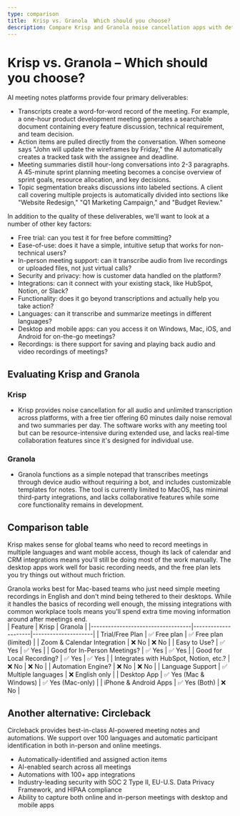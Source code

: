 ```yaml
---
type: comparison
title:  Krisp vs. Granola  Which should you choose?
description: Compare Krisp and Granola noise cancellation apps with detailed feature analysis and pricing. Plus, discover Circleback as a potential alternative for your audio needs.
---
```


# Krisp vs. Granola – Which should you choose?  
AI meeting notes platforms provide four primary deliverables:  
  
* Transcripts create a word-for-word record of the meeting. For example, a one-hour product development meeting generates a searchable document containing every feature discussion, technical requirement, and team decision.  
* Action items are pulled directly from the conversation. When someone says "John will update the wireframes by Friday," the AI automatically creates a tracked task with the assignee and deadline.  
* Meeting summaries distill hour-long conversations into 2-3 paragraphs. A 45-minute sprint planning meeting becomes a concise overview of sprint goals, resource allocation, and key decisions.  
* Topic segmentation breaks discussions into labeled sections. A client call covering multiple projects is automatically divided into sections like "Website Redesign," "Q1 Marketing Campaign," and "Budget Review."  
  
In addition to the quality of these deliverables, we'll want to look at a number of other key factors:  
  
* Free trial: can you test it for free before committing?  
* Ease-of-use: does it have a simple, intuitive setup that works for non-technical users?  
* In-person meeting support: can it transcribe audio from live recordings or uploaded files, not just virtual calls?  
* Security and privacy: how is customer data handled on the platform?  
* Integrations: can it connect with your existing stack, like HubSpot, Notion, or Slack?  
* Functionality: does it go beyond transcriptions and actually help you take action?  
* Languages: can it transcribe and summarize meetings in different languages?  
* Desktop and mobile apps: can you access it on Windows, Mac, iOS, and Android for on-the-go meetings?  
* Recordings: is there support for saving and playing back audio and video recordings of meetings?    
## Evaluating Krisp and Granola  
### Krisp
* Krisp provides noise cancellation for all audio and unlimited transcription across platforms, with a free tier offering 60 minutes daily noise removal and two summaries per day. The software works with any meeting tool but can be resource-intensive during extended use, and lacks real-time collaboration features since it's designed for individual use.

### Granola
* Granola functions as a simple notepad that transcribes meetings through device audio without requiring a bot, and includes customizable templates for notes. The tool is currently limited to MacOS, has minimal third-party integrations, and lacks collaborative features while some core functionality remains in development.  
## Comparison table    
Krisp makes sense for global teams who need to record meetings in multiple languages and want mobile access, though its lack of calendar and CRM integrations means you'll still be doing most of the work manually. The desktop apps work well for basic recording needs, and the free plan lets you try things out without much friction.

Granola works best for Mac-based teams who just need simple meeting recordings in English and don't mind being tethered to their desktops. While it handles the basics of recording well enough, the missing integrations with common workplace tools means you'll spend extra time moving information around after meetings end.  
| Feature                           | Krisp               | Granola            |
|-----------------------------------|---------------------|---------------------|
| Trial/Free Plan                   | ✅ Free plan        | ✅ Free plan (limited) |
| Zoom & Calendar Integration       | ❌ No               | ❌ No               |
| Easy to Use?                      | ✅ Yes              | ✅ Yes              |
| Good for In-Person Meetings?      | ✅ Yes              | ✅ Yes              |
| Good for Local Recording?         | ✅ Yes              | ✅ Yes              |
| Integrates with HubSpot, Notion, etc.? | ❌ No           | ❌ No               |
| Automation Engine?                | ❌ No               | ❌ No               |
| Language Support                  | ✅ Multiple languages | ❌ English only   |
| Desktop App                       | ✅ Yes (Mac & Windows) | ✅ Yes (Mac-only) |
| iPhone & Android Apps             | ✅ Yes (Both)       | ❌ No               |  
## Another alternative: Circleback  
Circleback provides best-in-class AI-powered meeting notes and automations. We support over 100 languages and automatic participant identification in both in-person and online meetings.  
  
* Automatically-identified and assigned action items  
* AI-enabled search across all meetings  
* Automations with 100+ app integrations  
* Industry-leading security with SOC 2 Type II, EU-U.S. Data Privacy Framework, and HIPAA compliance  
* Ability to capture both online and in-person meetings with desktop and mobile apps  